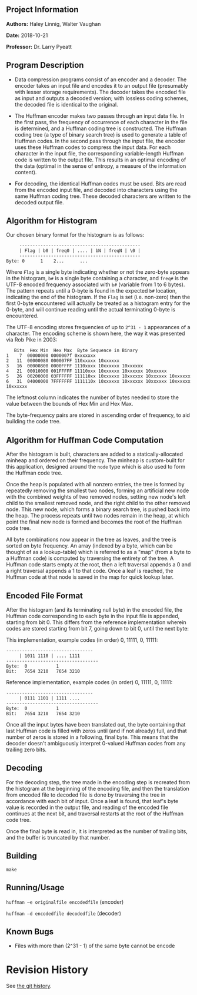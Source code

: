 ## Project Information
**Authors:**
	Haley Linnig, Walter Vaughan    

**Date:**
	2018-10-21

**Professor:**
	Dr. Larry Pyeatt

## Program Description
- Data compression programs consist of an encoder and a decoder. The encoder takes
an input file and encodes it to an output file (presumably with lesser storage
requirements). The decoder takes the encoded file as input and outputs a decoded
version; with lossless coding schemes, the decoded file is identical to the
original.

- The Huffman encoder makes two passes through an input data file. In the first
pass, the frequency of occurrence of each character in the file is determined,
and a Huffman coding tree is constructed. The Huffman coding tree (a type of
binary search tree) is used to generate a table of Huffman codes. In the second
pass through the input file, the encoder uses these Huffman codes to compress
the input data. For each character in the input file, the corresponding
variable-length Huffman code is written to the output file. This results in an
optimal encoding of the data (optimal in the sense of entropy, a measure of the
information content).

- For decoding, the identical Huffman codes must be used. Bits are read from the
encoded input file, and decoded into characters using the same Huffman coding
tree. These decoded characters are written to the decoded output file.


## Algorithm for Histogram

Our chosen binary format for the histogram is as follows:

```
     ----------------------------------------------
     | Flag | b0 | freq0 | .... | bN | freqN | \0 |
     ----------------------------------------------
Byte: 0      1    2...      ...   
```

Where `Flag` is a single byte indicating whether or not the zero-byte appears in
the histogram, `b#` is a single byte containing a character, and `freq#` is the
UTF-8 encoded frequency associated with `b#` (variable from 1 to 6 bytes). The
pattern repeats until a 0-byte is found in the expected `b#` location,
indicating the end of the histogram. If the `Flag` is set (i.e. non-zero) then
the first 0-byte encountered will actually be treated as a histogram entry for
the 0-byte, and will continue reading until the actual terminating 0-byte is
encountered.

The UTF-8 encoding stores frequencies of up to `2^31 - 1` appearances of a
character. The encoding scheme is shown here, the way it was presented via Rob
Pike in 2003:
```
   Bits  Hex Min  Hex Max  Byte Sequence in Binary
1    7  00000000 0000007f 0xxxxxxx
2   11  00000080 000007FF 110xxxxx 10xxxxxx
3   16  00000800 0000FFFF 1110xxxx 10xxxxxx 10xxxxxx
4   21  00010000 001FFFFF 11110xxx 10xxxxxx 10xxxxxx 10xxxxxx
5   26  00200000 03FFFFFF 111110xx 10xxxxxx 10xxxxxx 10xxxxxx 10xxxxxx
6   31  04000000 7FFFFFFF 1111110x 10xxxxxx 10xxxxxx 10xxxxxx 10xxxxxx 10xxxxxx
```

The leftmost column indicates the number of bytes needed to store the value
between the bounds of Hex Min and Hex Max.

The byte-frequency pairs are stored in ascending order of frequency, to aid
building the code tree.

## Algorithm for Huffman Code Computation

After the histogram is built, characters are added to a statically-allocated
minheap and ordered on their frequency. The minheap is custom-built for this
application, designed around the `node` type which is also used to form the
Huffman code tree.

Once the heap is populated with all nonzero entries, the tree is formed by
repeatedly removing the smallest two nodes, forming an artificial new node with
the combined weights of two removed nodes, setting new node's left child to the
smallest removed node, and the right child to the other removed node. This new
node, which forms a binary search tree, is pushed back into the heap. The
process repeats until two nodes remain in the heap, at which point the final new
node is formed and becomes the root of the Huffman code tree.

All byte combinations now appear in the tree as leaves, and the tree is sorted
on byte frequency. An array (indexed by a byte, which can be thought of as a
lookup-table) which is referred to as a "map" (from a byte to a Huffman code) is
computed by traversing the entirety of the tree. A Huffman code starts empty at
the root, then a left traversal appends a 0 and a right traversal appends a 1 to
that code. Once a leaf is reached, the Huffman code at that node is saved in the
map for quick lookup later.

## Encoded File Format

After the histogram (and its terminating null byte) in the encoded file, the
Huffman code corresponding to each byte in the input file is appended, starting
from bit 0. This differs from the reference implementation wherein codes are
stored starting from bit 7, going down to bit 0, until the next byte:

This implementation, example codes (in order) 0, 11111, 0, 11111:
```
---------------------------------
     | 1011 1110 | .... 1111
-----------------------------------
Byte:  0           1
Bit:   7654 3210   7654 3210
```

Reference implementation, example codes (in order) 0, 11111, 0, 11111:
```
---------------------------------
     | 0111 1101 | 1111 ....
-----------------------------------
Byte:  0           1
Bit:   7654 3210   7654 3210
```


Once all the input bytes have been translated out, the byte containing that last
Huffman code is filled with zeros until (and if not already) full, and that
number of zeros is stored in a following, final byte. This means that the
decoder doesn't ambiguously interpret 0-valued Huffman codes from any trailing
zero bits.


## Decoding

For the decoding step, the tree made in the encoding step is recreated from the
histogram at the beginning of the encoding file, and then the translation from
encoded file to decoded file is done by traversing the tree in accordance with
each bit of input. Once a leaf is found, that leaf's byte value is recorded in
the output file, and reading of the encoded file continues at the next bit, and
traversal restarts at the root of the Huffman code tree.

Once the final byte is read in, it is interpreted as the number of trailing
bits, and the buffer is truncated by that number.


## Building
`make`

## Running/Usage
`huffman –e originalfile encodedfile`    (encoder)

`huffman –d encodedfile decodedfile`     (decoder)



## Known Bugs
 - Files with more than (2^31 - 1) of the same byte cannot be encode

Revision History
================
See [the git
history](https://github.com/wbv/huffman/commits/main).
